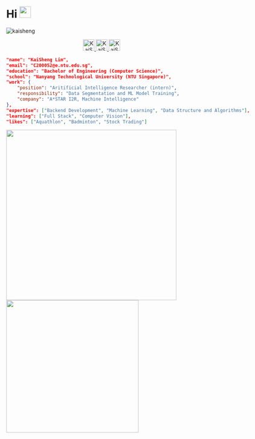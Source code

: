 <!--
**Interstellarkai/Interstellarkai** is a ✨ _special_ ✨ repository because its `README.md` (this file) appears on your GitHub profile.

Here are some ideas to get you started:

- 🔭 I’m currently working on ...
- 🌱 I’m currently learning ...
- 👯 I’m looking to collaborate on ...
- 🤔 I’m looking for help with ...
- 💬 Ask me about ...
- 📫 How to reach me: ...
- 😄 Pronouns: ...
- ⚡ Fun fact: ...
-->

<h1>Hi <img src="https://c.tenor.com/Wx9IEmZZXSoAAAAi/hi.gif" width="30px"></h1>

![kaisheng](https://media1.giphy.com/media/WtTnAfZn6aVJfBzlN3/giphy.gif?cid=790b761175dbe4c308e3dfd6abe5517f12ba9e7fc86472b5&rid=giphy.gif&ct=g)

<p align="center">
	<a href="https://www.linkedin.com/in/kaishenglim/">
		<img alt="KaiSheng's LinkedIn" src="https://upload.wikimedia.org/wikipedia/commons/thumb/c/ca/LinkedIn_logo_initials.png/800px-LinkedIn_logo_initials.png" width="30px"/>
	</a>
	<a href="https://instagram.com/interstellarkai">
		<img alt="KaiSheng's Instagram" src="https://icon-library.com/images/instagram-small-icon/instagram-small-icon-12.jpg"  width="30px"/>
	</a>
	<a href="https://www.tumblr.com/blog/interstellar-kai-blog">
		<img alt="KaiSheng's Tumblr" src="https://cdn-icons-png.flaticon.com/512/145/145811.png" width="30px/>
	</a>
</p>

```json
"name": "KaiSheng Lim",
"email": "C200052@e.ntu.edu.sg",
"education": "Bachelor of Engineering (Computer Science)",
"school": "Nanyang Technological University (NTU Singapore)",
"work": {
	"position": "Aritificial Intelligence Researcher (intern)",
	"responsibility": "Data Segmentation and ML Model Training",
	"company": "A*STAR I2R, Machine Intelligence"
},
"expertise": ["Backend Development", "Machine Learning", "Data Structure and Algorithms"],
"learning": ["Full Stack", "Computer Vision"],
"likes": ["Aquathlon", "Badminton", "Stock Trading"]
```

<p float="center">
	<img src="https://github-readme-stats-git-master.akanz1.vercel.app/api?username=interstellarkai&count_private=true&show_icons=true&hide_border=true&locale=en&custom_title=&title_color=142d70&icon_color=142d70&cache_seconds=60" width="450" />
	<img src="https://github-readme-stats-git-master.akanz1.vercel.app/api/top-langs/?username=interstellarkai&layout=compact&hide_border=true&title_color=142d70" width="350"/>
</p>